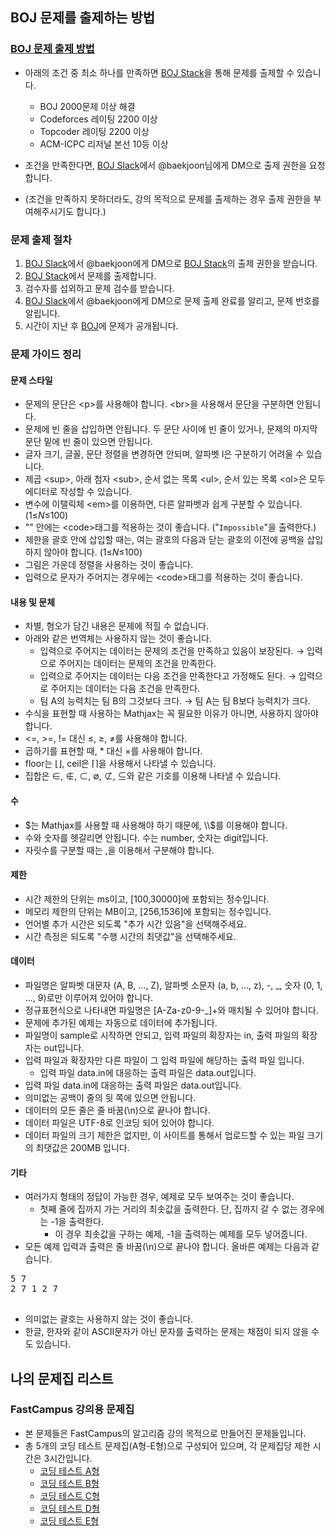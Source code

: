 ## BOJ 문제를 출제하는 방법

### [BOJ 문제 출제 방법](https://www.acmicpc.net/help/problem-add/)

* 아래의 조건 중 최소 하나를 만족하면 [BOJ Stack](https://stack.acmicpc.net/)을 통해 문제를 출제할 수 있습니다.
  * BOJ 2000문제 이상 해결
  * Codeforces 레이팅 2200 이상
  * Topcoder 레이팅 2200 이상
  * ACM-ICPC 리저널 본선 10등 이상
  
* 조건을 만족한다면, [BOJ Slack](https://acmicpc.slack.com/)에서 @baekjoon님에게 DM으로 출제 권한을 요청합니다.
* (조건을 만족하지 못하더라도, 강의 목적으로 문제를 출제하는 경우 출제 권한을 부여해주시기도 합니다.)

### 문제 출제 절차

1) [BOJ Slack](https://acmicpc.slack.com/)에서 @baekjoon에게 DM으로 [BOJ Stack](https://stack.acmicpc.net/)의 출제 권한을 받습니다.
2) [BOJ Stack](https://stack.acmicpc.net/)에서 문제를 출제합니다.
3) 검수자를 섭외하고 문제 검수를 받습니다.
4) [BOJ Slack](https://acmicpc.slack.com/)에서 @baekjoon에게 DM으로 문제 출제 완료를 알리고, 문제 번호를 알립니다.
5) 시간이 지난 후 [BOJ](https://www.acmicpc.net/)에 문제가 공개됩니다.

### 문제 가이드 정리

#### 문제 스타일

* 문제의 문단은 &lt;p&gt;를 사용해야 합니다. &lt;br&gt;을 사용해서 문단을 구분하면 안됩니다.
* 문제에 빈 줄을 삽입하면 안됩니다. 두 문단 사이에 빈 줄이 있거나, 문제의 마지막 문단 밑에 빈 줄이 있으면 안됩니다.
* 글자 크기, 글꼴, 문단 정렬을 변경하면 안되며, 알파벳 l은 구분하기 어려울 수 있습니다.
* 제곱 &lt;sup&gt;, 아래 첨자 &lt;sub&gt;, 순서 없는 목록 &lt;ul&gt;, 순서 있는 목록 &lt;ol&gt;은 모두 에디터로 작성할 수 있습니다.
* 변수에 이탤릭체 &lt;em&gt;를 이용하면, 다른 알파벳과 쉽게 구분할 수 있습니다. (1≤<em>N</em>≤100)
* "" 안에는 &lt;code&gt;태그를 적용하는 것이 좋습니다. ("<code>Impossible</code>"을 출력한다.)
* 제한을 괄호 안에 삽입할 때는, 여는 괄호의 다음과 닫는 괄호의 이전에 공백을 삽입하지 않아야 합니다. (1≤<em>N</em>≤100)
* 그림은 가운데 정렬을 사용하는 것이 좋습니다.
* 입력으로 문자가 주어지는 경우에는 &lt;code&gt;태그를 적용하는 것이 좋습니다.

#### 내용 및 문체

* 차별, 혐오가 담긴 내용은 문제에 적힐 수 없습니다.
* 아래와 같은 번역체는 사용하지 않는 것이 좋습니다.
  * 입력으로 주어지는 데이터는 문제의 조건을 만족하고 있음이 보장된다. → 입력으로 주어지는 데이터는 문제의 조건을 만족한다.
  * 입력으로 주어지는 데이터는 다음 조건을 만족한다고 가정해도 된다. → 입력으로 주어지는 데이터는 다음 조건을 만족한다.
  * 팀 A의 능력치는 팀 B의 그것보다 크다. → 팀 A는 팀 B보다 능력치가 크다.
* 수식을 표현할 때 사용하는 Mathjax는 꼭 필요한 이유가 아니면, 사용하지 않아야 합니다.
* <=, >=, != 대신 ≤, ≥, ≠를 사용해야 합니다.
* 곱하기를 표현할 때, * 대신 ×를 사용해야 합니다.
* floor는 ⌊⌋, ceil은 ⌈⌉을 사용해서 나타낼 수 있습니다.
* 집합은 ∈, ∉, ⊂, ∅, ⊄, ⊆와 같은 기호를 이용해 나타낼 수 있습니다.

#### 수

* $는 Mathjax를 사용할 때 사용해야 하기 때문에, \\$를 이용해야 합니다.
* 수와 숫자를 헷갈리면 안됩니다. 수는 number, 숫자는 digit입니다.
* 자릿수를 구분할 때는 ,을 이용해서 구분해야 합니다.

#### 제한

* 시간 제한의 단위는 ms이고, [100,30000]에 포함되는 정수입니다.
* 메모리 제한의 단위는 MB이고, [256,1536]에 포함되는 정수입니다.
* 언어별 추가 시간은 되도록 "추가 시간 있음"을 선택해주세요.
* 시간 측정은 되도록 "수행 시간의 최댓값"을 선택해주세요.

#### 데이터

* 파일명은 알파벳 대문자 (A, B, ..., Z), 알파벳 소문자 (a, b, ..., z), -, \_, 숫자 (0, 1, ..., 9)로만 이루어져 있어야 합니다.
* 정규표현식으로 나타내면 파일명은 \[A-Za-z0-9-_\]+와 매치될 수 있어야 합니다.
* 문제에 추가된 예제는 자동으로 데이터에 추가됩니다.
* 파일명이 sample로 시작하면 안되고, 입력 파일의 확장자는 in, 출력 파일의 확장자는 out입니다.
* 입력 파일과 확장자만 다른 파일이 그 입력 파일에 해당하는 출력 파일 입니다.
  * 입력 파일 data.in에 대응하는 출력 파일은 data.out입니다.
* 입력 파일 data.in에 대응하는 출력 파일은 data.out입니다.
* 의미없는 공백이 줄의 뒷 쪽에 있으면 안됩니다.
* 데이터의 모든 줄은 줄 바꿈(\n)으로 끝나야 합니다.
* 데이터 파일은 UTF-8로 인코딩 되어 있어야 합니다.
* 데이터 파일의 크기 제한은 없지만, 이 사이트를 통해서 업로드할 수 있는 파일 크기의 최댓값은 200MB 입니다.

#### 기타

* 여러가지 형태의 정답이 가능한 경우, 예제로 모두 보여주는 것이 좋습니다.
  * 첫째 줄에 집까지 가는 거리의 최솟값을 출력한다. 단, 집까지 갈 수 없는 경우에는 -1을 출력한다.
    * 이 경우 최솟값을 구하는 예제, -1을 출력하는 예제를 모두 넣어줍니다.
* 모든 예제 입력과 출력은 줄 바꿈(\n)으로 끝나야 합니다. 올바른 예제는 다음과 같습니다.
<pre>
5 7
2 7 1 2 7

</pre>
* 의미없는 괄호는 사용하지 않는 것이 좋습니다.
* 한글, 한자와 같이 ASCII문자가 아닌 문자를 출력하는 문제는 채점이 되지 않을 수도 있습니다.

## 나의 문제집 리스트

### FastCampus 강의용 문제집

* 본 문제들은 FastCampus의 알고리즘 강의 목적으로 만들어진 문제들입니다.
* 총 5개의 코딩 테스트 문제집(A형-E형)으로 구성되어 있으며, 각 문제집당 제한 시간은 3시간입니다.
  * [코딩 테스트 A형](./mock_exams/coding_test_A.pdf)
  * [코딩 테스트 B형](./mock_exams/coding_test_B.pdf)
  * [코딩 테스트 C형](./mock_exams/coding_test_C.pdf)
  * [코딩 테스트 D형](./mock_exams/coding_test_D.pdf)
  * [코딩 테스트 E형](./mock_exams/coding_test_E.pdf)
